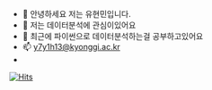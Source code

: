 - 👋 안녕하세요 저는 유현민입니다.
- 👀 저는 데이터분석에 관심이있어요
- 🌱 최근에 파이썬으로 데이터분석하는걸 공부하고있어요
- 📫 y7y1h13@kyonggi.ac.kr
- 
[![Hits](https://hits.seeyoufarm.com/api/count/incr/badge.svg?url=https%3A%2F%2Fgithub.com%2Fy7y1h13%2Fhit-counter&count_bg=%2379C83D&title_bg=%23555555&icon=&icon_color=%23E7E7E7&title=hits&edge_flat=false)](https://hits.seeyoufarm.com)
